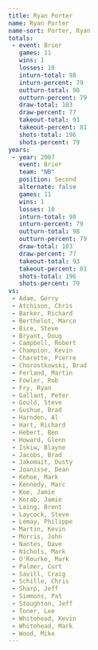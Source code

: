 ```yaml
---
title: Ryan Porter
name: Ryan Porter
name-sort: Porter, Ryan
totals:
 - event: Brier
   games: 11
   wins: 1
   losses: 10
   inturn-total: 98
   inturn-percent: 79
   outturn-total: 98
   outturn-percent: 79
   draw-total: 103
   draw-percent: 77
   takeout-total: 93
   takeout-percent: 81
   shots-total: 196
   shots-percent: 79
years:
 - year: 2007
   event: Brier
   team: "NB"
   position: Second
   alternate: false
   games: 11
   wins: 1
   losses: 10
   inturn-total: 98
   inturn-percent: 79
   outturn-total: 98
   outturn-percent: 79
   draw-total: 103
   draw-percent: 77
   takeout-total: 93
   takeout-percent: 81
   shots-total: 196
   shots-percent: 79
vs:
 - Adam, Gerry
 - Atchison, Chris
 - Barker, Richard
 - Berthelot, Marco
 - Bice, Steve
 - Bryant, Doug
 - Campbell, Robert
 - Champion, Kevin
 - Charette, Pierre
 - Chorostkowski, Brad
 - Ferland, Martin
 - Fowler, Rob
 - Fry, Ryan
 - Gallant, Peter
 - Gould, Steve
 - Gushue, Brad
 - Harnden, Al
 - Hart, Richard
 - Hebert, Ben
 - Howard, Glenn
 - Iskiw, Blayne
 - Jacobs, Brad
 - Jakomait, Dusty
 - Joanisse, Dean
 - Kehoe, Mark
 - Kennedy, Marc
 - Koe, Jamie
 - Korab, Jamie
 - Laing, Brent
 - Laycock, Steve
 - Lemay, Philippe
 - Martin, Kevin
 - Morris, John
 - Nantes, Dave
 - Nichols, Mark
 - O'Rourke, Mark
 - Palmer, Curt
 - Savill, Craig
 - Schille, Chris
 - Sharp, Jeff
 - Simmons, Pat
 - Stoughton, Jeff
 - Toner, Lee
 - Whitehead, Kevin
 - Whitehead, Mark
 - Wood, Mike
---
```

